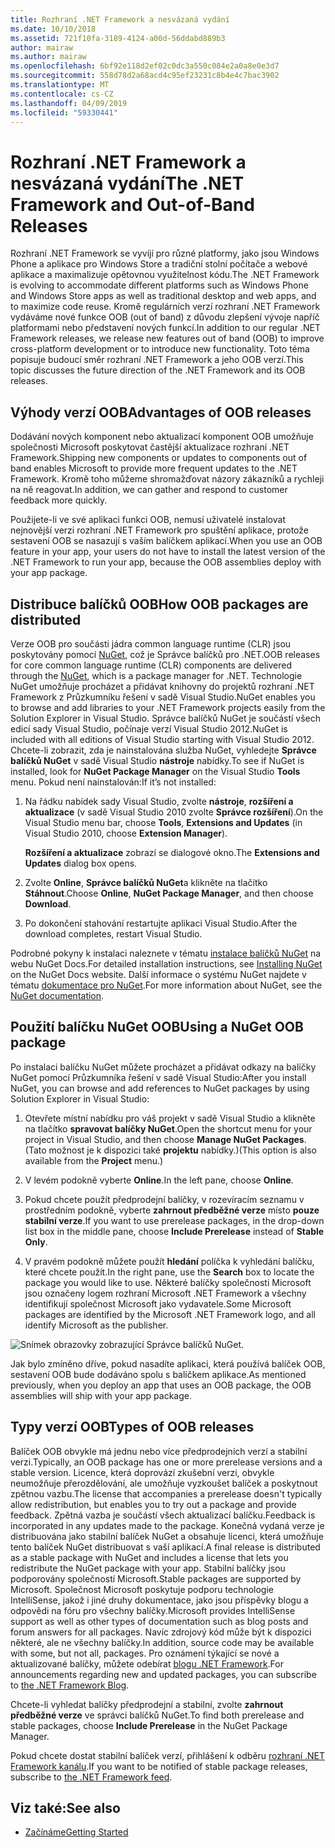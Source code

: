 ```yaml
---
title: Rozhraní .NET Framework a nesvázaná vydání
ms.date: 10/10/2018
ms.assetid: 721f10fa-3189-4124-a00d-56ddabd889b3
author: mairaw
ms.author: mairaw
ms.openlocfilehash: 6bf92e118d2ef02c0dc3a550c084e2a0a8e0e3d7
ms.sourcegitcommit: 558d78d2a68acd4c95ef23231c8b4e4c7bac3902
ms.translationtype: MT
ms.contentlocale: cs-CZ
ms.lasthandoff: 04/09/2019
ms.locfileid: "59330441"
---
```

# <a name="the-net-framework-and-out-of-band-releases"></a><span data-ttu-id="b9abb-102">Rozhraní .NET Framework a nesvázaná vydání</span><span class="sxs-lookup"><span data-stu-id="b9abb-102">The .NET Framework and Out-of-Band Releases</span></span>

<span data-ttu-id="b9abb-103">Rozhraní .NET Framework se vyvíjí pro různé platformy, jako jsou Windows Phone a aplikace pro Windows Store a tradiční stolní počítače a webové aplikace a maximalizuje opětovnou využitelnost kódu.</span><span class="sxs-lookup"><span data-stu-id="b9abb-103">The .NET Framework is evolving to accommodate different platforms such as Windows Phone and Windows Store apps as well as traditional desktop and web apps, and to maximize code reuse.</span></span> <span data-ttu-id="b9abb-104">Kromě regulárních verzí rozhraní .NET Framework vydáváme nové funkce OOB (out of band) z důvodu zlepšení vývoje napříč platformami nebo představení nových funkcí.</span><span class="sxs-lookup"><span data-stu-id="b9abb-104">In addition to our regular .NET Framework releases, we release new features out of band (OOB) to improve cross-platform development or to introduce new functionality.</span></span> <span data-ttu-id="b9abb-105">Toto téma popisuje budoucí směr rozhraní .NET Framework a jeho OOB verzí.</span><span class="sxs-lookup"><span data-stu-id="b9abb-105">This topic discusses the future direction of the .NET Framework and its OOB releases.</span></span>

## <a name="advantages-of-oob-releases"></a><span data-ttu-id="b9abb-106">Výhody verzí OOB</span><span class="sxs-lookup"><span data-stu-id="b9abb-106">Advantages of OOB releases</span></span>
 <span data-ttu-id="b9abb-107">Dodávání nových komponent nebo aktualizací komponent OOB umožňuje společnosti Microsoft poskytovat častější aktualizace rozhraní .NET Framework.</span><span class="sxs-lookup"><span data-stu-id="b9abb-107">Shipping new components or updates to components out of band enables Microsoft to provide more frequent updates to the .NET Framework.</span></span> <span data-ttu-id="b9abb-108">Kromě toho můžeme shromažďovat názory zákazníků a rychleji na ně reagovat.</span><span class="sxs-lookup"><span data-stu-id="b9abb-108">In addition, we can gather and respond to customer feedback more quickly.</span></span>

 <span data-ttu-id="b9abb-109">Použijete-li ve své aplikaci funkci OOB, nemusí uživatelé instalovat nejnovější verzi rozhraní .NET Framework pro spuštění aplikace, protože sestavení OOB se nasazují s vaším balíčkem aplikací.</span><span class="sxs-lookup"><span data-stu-id="b9abb-109">When you use an OOB feature in your app, your users do not have to install the latest version of the .NET Framework to run your app, because the OOB assemblies deploy with your app package.</span></span>

## <a name="how-oob-packages-are-distributed"></a><span data-ttu-id="b9abb-110">Distribuce balíčků OOB</span><span class="sxs-lookup"><span data-stu-id="b9abb-110">How OOB packages are distributed</span></span>
<span data-ttu-id="b9abb-111">Verze OOB pro součásti jádra common language runtime (CLR) jsou poskytovány pomocí [NuGet](https://www.nuget.org/), což je Správce balíčků pro .NET.</span><span class="sxs-lookup"><span data-stu-id="b9abb-111">OOB releases for core common language runtime (CLR) components are delivered through the [NuGet](https://www.nuget.org/), which is a package manager for .NET.</span></span> <span data-ttu-id="b9abb-112">Technologie NuGet umožňuje procházet a přidávat knihovny do projektů rozhraní .NET Framework z Průzkumníku řešení v sadě Visual Studio.</span><span class="sxs-lookup"><span data-stu-id="b9abb-112">NuGet enables you to browse and add libraries to your .NET Framework projects easily from the Solution Explorer in Visual Studio.</span></span> <span data-ttu-id="b9abb-113">Správce balíčků NuGet je součástí všech edicí sady Visual Studio, počínaje verzí Visual Studio 2012.</span><span class="sxs-lookup"><span data-stu-id="b9abb-113">NuGet is included with all editions of Visual Studio starting with Visual Studio 2012.</span></span> <span data-ttu-id="b9abb-114">Chcete-li zobrazit, zda je nainstalována služba NuGet, vyhledejte **Správce balíčků NuGet** v sadě Visual Studio **nástroje** nabídky.</span><span class="sxs-lookup"><span data-stu-id="b9abb-114">To see if NuGet is installed, look for **NuGet Package Manager** on the Visual Studio **Tools** menu.</span></span> <span data-ttu-id="b9abb-115">Pokud není nainstalován:</span><span class="sxs-lookup"><span data-stu-id="b9abb-115">If it’s not installed:</span></span>

1. <span data-ttu-id="b9abb-116">Na řádku nabídek sady Visual Studio, zvolte **nástroje**, **rozšíření a aktualizace** (v sadě Visual Studio 2010 zvolte **Správce rozšíření**).</span><span class="sxs-lookup"><span data-stu-id="b9abb-116">On the Visual Studio menu bar, choose **Tools**, **Extensions and Updates** (in Visual Studio 2010, choose **Extension Manager**).</span></span>

     <span data-ttu-id="b9abb-117">**Rozšíření a aktualizace** zobrazí se dialogové okno.</span><span class="sxs-lookup"><span data-stu-id="b9abb-117">The **Extensions and Updates** dialog box opens.</span></span>

2. <span data-ttu-id="b9abb-118">Zvolte **Online**, **Správce balíčků NuGet**a klikněte na tlačítko **Stáhnout**.</span><span class="sxs-lookup"><span data-stu-id="b9abb-118">Choose **Online**, **NuGet Package Manager**, and then choose **Download**.</span></span>

3. <span data-ttu-id="b9abb-119">Po dokončení stahování restartujte aplikaci Visual Studio.</span><span class="sxs-lookup"><span data-stu-id="b9abb-119">After the download completes, restart Visual Studio.</span></span>

 <span data-ttu-id="b9abb-120">Podrobné pokyny k instalaci naleznete v tématu [instalace balíčků NuGet](/nuget/install-nuget-client-tools) na webu NuGet Docs.</span><span class="sxs-lookup"><span data-stu-id="b9abb-120">For detailed installation instructions, see [Installing NuGet](/nuget/install-nuget-client-tools) on the NuGet Docs website.</span></span> <span data-ttu-id="b9abb-121">Další informace o systému NuGet najdete v tématu [dokumentace pro NuGet](/nuget).</span><span class="sxs-lookup"><span data-stu-id="b9abb-121">For more information about NuGet, see the [NuGet documentation](/nuget).</span></span>

## <a name="using-a-nuget-oob-package"></a><span data-ttu-id="b9abb-122">Použití balíčku NuGet OOB</span><span class="sxs-lookup"><span data-stu-id="b9abb-122">Using a NuGet OOB package</span></span>
 <span data-ttu-id="b9abb-123">Po instalaci balíčku NuGet můžete procházet a přidávat odkazy na balíčky NuGet pomocí Průzkumníka řešení v sadě Visual Studio:</span><span class="sxs-lookup"><span data-stu-id="b9abb-123">After you install NuGet, you can browse and add references to NuGet packages by using Solution Explorer in Visual Studio:</span></span>

1. <span data-ttu-id="b9abb-124">Otevřete místní nabídku pro váš projekt v sadě Visual Studio a klikněte na tlačítko **spravovat balíčky NuGet**.</span><span class="sxs-lookup"><span data-stu-id="b9abb-124">Open the shortcut menu for your project in Visual Studio, and then choose **Manage NuGet Packages**.</span></span> <span data-ttu-id="b9abb-125">(Tato možnost je k dispozici také **projektu** nabídky.)</span><span class="sxs-lookup"><span data-stu-id="b9abb-125">(This option is also available from the **Project** menu.)</span></span>

2. <span data-ttu-id="b9abb-126">V levém podokně vyberte **Online**.</span><span class="sxs-lookup"><span data-stu-id="b9abb-126">In the left pane, choose **Online**.</span></span>

3. <span data-ttu-id="b9abb-127">Pokud chcete použít předprodejní balíčky, v rozevíracím seznamu v prostředním podokně, vyberte **zahrnout předběžné verze** místo **pouze stabilní verze**.</span><span class="sxs-lookup"><span data-stu-id="b9abb-127">If you want to use prerelease packages, in the drop-down list box in the middle pane, choose **Include Prerelease** instead of **Stable Only**.</span></span>

4. <span data-ttu-id="b9abb-128">V pravém podokně můžete použít **hledání** políčka k vyhledání balíčku, které chcete použít.</span><span class="sxs-lookup"><span data-stu-id="b9abb-128">In the right pane, use the **Search** box to locate the package you would like to use.</span></span> <span data-ttu-id="b9abb-129">Některé balíčky společnosti Microsoft jsou označeny logem rozhraní Microsoft .NET Framework a všechny identifikují společnost Microsoft jako vydavatele.</span><span class="sxs-lookup"><span data-stu-id="b9abb-129">Some Microsoft packages are identified by the Microsoft .NET Framework logo, and all identify Microsoft as the publisher.</span></span>

 ![Snímek obrazovky zobrazující Správce balíčků NuGet.](./media/the-net-framework-and-out-of-band-releases/nuget-package-manager-dialog.png)

 <span data-ttu-id="b9abb-131">Jak bylo zmíněno dříve, pokud nasadíte aplikaci, která používá balíček OOB, sestavení OOB bude dodáváno spolu s balíčkem aplikace.</span><span class="sxs-lookup"><span data-stu-id="b9abb-131">As mentioned previously, when you deploy an app that uses an OOB package, the OOB assemblies will ship with your app package.</span></span>

## <a name="types-of-oob-releases"></a><span data-ttu-id="b9abb-132">Typy verzí OOB</span><span class="sxs-lookup"><span data-stu-id="b9abb-132">Types of OOB releases</span></span>
 <span data-ttu-id="b9abb-133">Balíček OOB obvykle má jednu nebo více předprodejních verzí a stabilní verzi.</span><span class="sxs-lookup"><span data-stu-id="b9abb-133">Typically, an OOB package has one or more prerelease versions and a stable version.</span></span> <span data-ttu-id="b9abb-134">Licence, která doprovází zkušební verzi, obvykle neumožňuje přerozdělování, ale umožňuje vyzkoušet balíček a poskytnout zpětnou vazbu.</span><span class="sxs-lookup"><span data-stu-id="b9abb-134">The license that accompanies a prerelease doesn't typically allow redistribution, but enables you to try out a package and provide feedback.</span></span> <span data-ttu-id="b9abb-135">Zpětná vazba je součástí všech aktualizací balíčku.</span><span class="sxs-lookup"><span data-stu-id="b9abb-135">Feedback is incorporated in any updates made to the package.</span></span> <span data-ttu-id="b9abb-136">Konečná vydaná verze je distribuována jako stabilní balíček NuGet a obsahuje licenci, která umožňuje tento balíček NuGet distribuovat s vaší aplikací.</span><span class="sxs-lookup"><span data-stu-id="b9abb-136">A final release is distributed as a stable package with NuGet and includes a license that lets you redistribute the NuGet package with your app.</span></span> <span data-ttu-id="b9abb-137">Stabilní balíčky jsou podporovány společností Microsoft.</span><span class="sxs-lookup"><span data-stu-id="b9abb-137">Stable packages are supported by Microsoft.</span></span> <span data-ttu-id="b9abb-138">Společnost Microsoft poskytuje podporu technologie IntelliSense, jakož i jiné druhy dokumentace, jako jsou příspěvky blogu a odpovědi na fóru pro všechny balíčky.</span><span class="sxs-lookup"><span data-stu-id="b9abb-138">Microsoft provides IntelliSense support as well as other types of documentation such as blog posts and forum answers for all packages.</span></span> <span data-ttu-id="b9abb-139">Navíc zdrojový kód může být k dispozici některé, ale ne všechny balíčky.</span><span class="sxs-lookup"><span data-stu-id="b9abb-139">In addition, source code may be available with some, but not all, packages.</span></span> <span data-ttu-id="b9abb-140">Pro oznámení týkající se nové a aktualizované balíčky, můžete odebírat [blogu .NET Framework](https://devblogs.microsoft.com/dotnet/).</span><span class="sxs-lookup"><span data-stu-id="b9abb-140">For announcements regarding new and updated packages, you can subscribe to [the .NET Framework Blog](https://devblogs.microsoft.com/dotnet/).</span></span>

 <span data-ttu-id="b9abb-141">Chcete-li vyhledat balíčky předprodejní a stabilní, zvolte **zahrnout předběžné verze** ve správci balíčků NuGet.</span><span class="sxs-lookup"><span data-stu-id="b9abb-141">To find both prerelease and stable packages, choose **Include Prerelease** in the NuGet Package Manager.</span></span>

 <span data-ttu-id="b9abb-142">Pokud chcete dostat stabilní balíček verzí, přihlášení k odběru [rozhraní .NET Framework kanálu](https://nuget.org/api/v2/curated-feeds/dotnetframework/Packages/).</span><span class="sxs-lookup"><span data-stu-id="b9abb-142">If you want to be notified of stable package releases, subscribe to [the .NET Framework feed](https://nuget.org/api/v2/curated-feeds/dotnetframework/Packages/).</span></span>

## <a name="see-also"></a><span data-ttu-id="b9abb-143">Viz také:</span><span class="sxs-lookup"><span data-stu-id="b9abb-143">See also</span></span>

- [<span data-ttu-id="b9abb-144">Začínáme</span><span class="sxs-lookup"><span data-stu-id="b9abb-144">Getting Started</span></span>](../../../docs/framework/get-started/index.md)